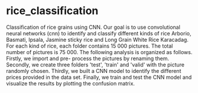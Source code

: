 # rice_classification
Classification of rice grains using CNN.
Our goal is to use convolutional neural networks (cnn) to identify and classify different kinds of rice Arborio, Basmati, Ipsala, Jasmine sticky rice and Long Grain White Rice Karacadag. For each kind of rice, each folder contains 15 000 pictures. The total number of pictures is 75 000. The following analysis is organized as follows. 
Firstly, we import and pre- process the pictures by renaming them. 
Secondly, we create three folders 'test', 'train' and 'valid' with the picture randomly chosen. 
Thirdly, we built a CNN model to identify the different prices provided in the data set. 
Finally, we train and test the CNN model and visualize the results by plotting the confusion matrix.
